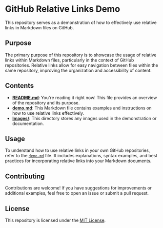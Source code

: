 # GitHub Relative Links Demo

This repository serves as a demonstration of how to effectively use relative links in Markdown files on GitHub. 

## Purpose

The primary purpose of this repository is to showcase the usage of relative links within Markdown files, particularly in the context of GitHub repositories. Relative links allow for easy navigation between files within the same repository, improving the organization and accessibility of content.

## Contents

- [**README.md**](README.md): You're reading it right now! This file provides an overview of the repository and its purpose.
- [**demo.md**](demo.md): This Markdown file contains examples and instructions on how to use relative links effectively.
- [**Images/**](Images/): This directory stores any images used in the demonstration or documentation.

## Usage

To understand how to use relative links in your own GitHub repositories, refer to the [`demo.md`](demo.md) file. It includes explanations, syntax examples, and best practices for incorporating relative links into your Markdown documents.

## Contributing

Contributions are welcome! If you have suggestions for improvements or additional examples, feel free to open an issue or submit a pull request.

## License

This repository is licensed under the [MIT License](LICENSE).
